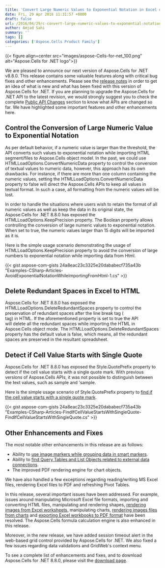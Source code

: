 ```yaml
---
title: 'Convert Large Numeric Values to Exponential Notation in Excel using C#'
date: Fri, 29 Apr 2016 11:31:57 +0000
draft: false
url: /2016/04/29/c-convert-large-numeric-values-to-exponential-notation-in-excel/
author: Amjad Sahi
summary: ''
tags: []
categories: ['Aspose.Cells Product Family']
---
```




{{< figure align=center src="images/aspose-Cells-for-net_100.png" alt="Aspose.Cells for .NET logo">}}


We are pleased to announce our next version of Aspose.Cells for .NET v8.8.0. This release contains some valuable features along with critical bug fixes and other enhancements. Please see the [release notes][1] in order to get an idea of what is new and what has been fixed with this version of Aspose.Cells for .NET. If you are planning to upgrade the Aspose.Cells for .NET API to the latest revision, we would strongly suggest you to check the complete [Public API Changes][2] section to know what APIs are changed so far. We have highlighted some important features and other enhancements here.

## Control the Conversion of Large Numeric Value to Exponential Notation

As per default behavior, if a numeric value is larger than the threshold, the API converts such values to exponential notation while importing HTML segment/files to Aspose.Cells object model. In the past, we could use HTMLLoadOptions.ConvertNumericData property to control the conversion of textual values to numeric data, however, this approach has its own drawbacks. For instance, if there are more than one column containing the numeric values, setting the HTMLLoadOptions.ConvertNumericData property to false will direct the Aspose.Cells APIs to keep all values in textual format. In such a case, all formatting from the numeric values will be lost.

In order to handle the situations where users wish to retain the format of all numeric values as well as keep the data in its original state, the Aspose.Cells for .NET 8.8.0 has exposed the HTMLLoadOptions.KeepPrecision property. The Boolean property allows controlling the conversion of large numeric values to exponential notation. When set to true, the numeric values larger than 15 digits will be imported as it is.

Here is the simple usage scenario demonstrating the usage of HTMLLoadOptions.KeepPrecision property to avoid the conversion of large numbers to exponential notation while importing data from Html.

{{< gist aspose-com-gists 24a8eac23c3325e20dababecf735a43b "Examples-CSharp-Articles-AvoidExponentialNotationWhileImportingFromHtml-1.cs" >}}

## Delete Redundant Spaces in Excel to HTML

Aspose.Cells for .NET 8.8.0 has exposed the HTMLLoadOptions.DeleteRedundantSpaces property to control the preservation of redundant spaces after the line break tag (<BR> tag) in HTML. If the aforementioned property is set to true the API will delete all the redundant spaces while importing the HTML in Aspose.Cells object mode. The HTMLLoadOptions.DeleteRedundantSpaces property has the default value is false, which means, all the redundant spaces are preserved in the resultant spreadsheet.

## Detect if Cell Value Starts with Single Quote

Aspose.Cells for .NET 8.8.0 has exposed the Style.QuotePrefix property to detect if the cell value starts with a single quote mark. With previous versions of Aspose.Cells APIs, it was not possible to distinguish between the text values, such as sample and 'sample.

Here is the simple usage scenario of Style.QuotePrefix property to [find if the cell value starts with a single quote mark][3].

{{< gist aspose-com-gists 24a8eac23c3325e20dababecf735a43b "Examples-CSharp-Articles-FindIfCellValueStartsWithSingleQuote-FindIfCellValueStartsWithSingleQuote.cs" >}}

## Other Enhancements and Fixes

The most notable other enhancements in this release are as follows:

*   Ability to [use image markers while grouping data in smart markers][4].
*   Ability to [find Query Tables and List Objects related to external data connections][5].
*   The improved PDF rendering engine for chart objects.

We have also handled a few exceptions regarding reading/writing MS Excel files, rendering Excel files to PDF and refreshing Pivot Tables.

In this release, several important issues have been addressed. For example, issues around manipulating Microsoft Excel file formats, importing and converting HTML files, manipulating and rendering shapes, [rendering images from Excel worksheets][6], manipulating charts, [rendering images files from charts][7] and [exporting Excel workbooks to PDF format][8] have been resolved. The Aspose.Cells formula calculation engine is also enhanced in this release.

Moreover, in the new release, we have added session timeout alert in the web-based grid control provided by Aspose.Cells for .NET. We also fixed a few issues regarding data validations and GridWeb's context menu.

To see a complete list of enhancements and fixes, and to download Aspose.Cells for .NET 8.8.0, please visit the [download page][9].




[1]: https://docs.aspose.com/display/cellsnet/Aspose.Cells+for+.NET+8.8.0+Release+Notes
[2]: https://docs.aspose.com/display/cellsnet/Migrating+from+Earlier+Versions+of+Aspose.Cells
[3]: https://docs.aspose.com/display/cellsnet/Find+if+the+cell+value+starts+with+single+quote+mark
[4]: https://docs.aspose.com/display/cellsnet/Using+Image+Markers+while+Grouping+Data+in+Smart+Markers
[5]: https://docs.aspose.com/display/cellsnet/Find+Query+Tables+and+List+Objects+related+to+External+Data+Connections
[6]: https://docs.aspose.com/display/cellsnet/Converting+Worksheet+to+Different+Image+Formats
[7]: https://docs.aspose.com/display/cellsnet/Convert+an+Excel+Chart+to+Image
[8]: https://docs.aspose.com/display/cellsnet/Convert+Excel+Workbook+to+PDF
[9]: http://downloads.aspose.com/cells/net




